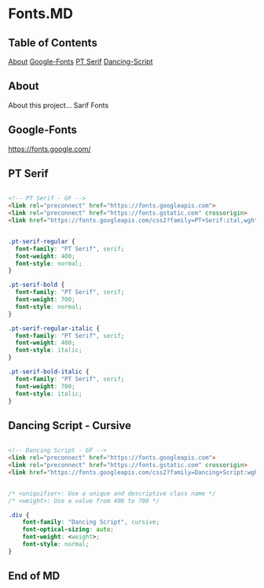 # Fonts.MD

## Table of Contents

[About](#)
[Google-Fonts](#)
[PT Serif](#)
[Dancing-Script](#)


## About

About this project...
Sarif Fonts

## Google-Fonts

https://fonts.google.com/


## PT Serif 

``` html

<!-- PT Serif - GF -->
<link rel="preconnect" href="https://fonts.googleapis.com">
<link rel="preconnect" href="https://fonts.gstatic.com" crossorigin>
<link href="https://fonts.googleapis.com/css2?family=PT+Serif:ital,wght@0,400;0,700;1,400;1,700&display=swap" rel="stylesheet">


```


``` css

.pt-serif-regular {
  font-family: "PT Serif", serif;
  font-weight: 400;
  font-style: normal;
}

.pt-serif-bold {
  font-family: "PT Serif", serif;
  font-weight: 700;
  font-style: normal;
}

.pt-serif-regular-italic {
  font-family: "PT Serif", serif;
  font-weight: 400;
  font-style: italic;
}

.pt-serif-bold-italic {
  font-family: "PT Serif", serif;
  font-weight: 700;
  font-style: italic;
}


```


## Dancing Script - Cursive


``` html

<!-- Dancing Script - GF -->
<link rel="preconnect" href="https://fonts.googleapis.com">
<link rel="preconnect" href="https://fonts.gstatic.com" crossorigin>
<link href="https://fonts.googleapis.com/css2?family=Dancing+Script:wght@400..700&display=swap" rel="stylesheet">


```

``` css

/* <uniquifier>: Use a unique and descriptive class name */
/* <weight>: Use a value from 400 to 700 */

.div { 
    font-family: "Dancing Script", cursive;
    font-optical-sizing: auto;
    font-weight: <weight>;
    font-style: normal;
}


```



## End of MD